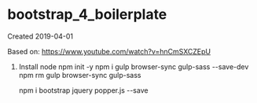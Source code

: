 # bootstrap_4_boilerplate

Created 2019-04-01

Based on: https://www.youtube.com/watch?v=hnCmSXCZEpU


1.  Install node
    npm init -y
    npm i gulp browser-sync gulp-sass --save-dev
    npm rm gulp browser-sync gulp-sass 
    
    npm i bootstrap jquery popper.js --save